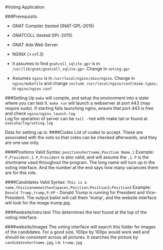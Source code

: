 #Voting Application

###Prerequisits

- GNAT Compiler (tested GNAT-GPL-2015)
- GNATCOLL (tested GPL-2015)
- GNAT Ada Web Server
- NGINX (>=v1.3)

- It assumes to find `gnatcoll_sqlite.gpr` is in `/usr/lib/gnat/gnatcoll_sqlite.gpr`. Change in `voting.gpr`
- Assumes `nginx` is in `/usr/local/nginx/sbin/nginx`. Change in `nginx/makefile` and change `include /usr/local/nginx/conf/mime.types;` in `nginx/nginx.conf`

###Setting Up
`make` will compile, and setup the environment into a state where you can test it. `make run` will launch a webserver at port 443 (may require sudo). If starting fails launching nginx, ensure that port 443 is free and check `nginx/nginx_launch.log`  
Log for operation of server can be `tail -f`ed with make tail or found at `execute/log/voting.log`

Data for setting up is: 
####Codes
List of codes to accept. These are associated with the vote so that cotes can be checked afterwards, and they are one use only. 

####Positions
Valid Syntax: `positionshortname,Position Name,1`
Example: `P,President,1`. `P,President` is also valid, and will assume the `,1`. 
`P` is the shortname used throughout the program. The long name will turn up in the voting interface. And the number at the end says how many vacancies there are for this role. 

####Candidates
Valid Syntax: `This is a name,thisisanamewithoutspaces,Position;Position2;Position3`
Example: `Donald Trump,trump,P;VP` - Donald Trump is running for President and Vice-President. The output ballot will call them 'trump', and the website interface will look for the image trump.jpg. 

####website/intro.text
This determines the text found at the top of the voting interface. 

####website/images
The voting interface will search this folder for images of the candidates. For a good size, 100px by 100px would work well and should be consistent across all pictures. It searches the picture by `candidateshortname.jpg`, i.e. `trump.jpg`